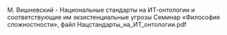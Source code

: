

М. Вишневский - Национальные стандарты на ИТ-онтологии и соответствующие им экзистенциальные угрозы
Cеминар «Философия сложностности», файл Нацстандарты_на_ИТ_онтологии.pdf 
